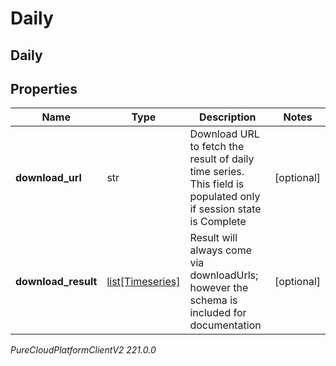 # Daily

## Daily

## Properties

|Name | Type | Description | Notes|
|------------ | ------------- | ------------- | -------------|
| **download_url** | str | Download URL to fetch the result of daily time series. This field is populated only if session state is Complete | [optional] |
| **download_result** | [list[Timeseries]](Timeseries) | Result will always come via downloadUrls; however the schema is included for documentation | [optional] |



_PureCloudPlatformClientV2 221.0.0_
